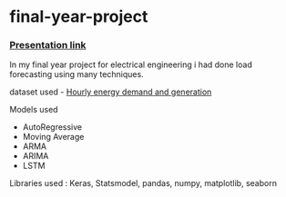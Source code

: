 # final-year-project
### [Presentation link](https://drive.google.com/file/d/1nBQQUfHQqdP92OzcVOUmt2RFXrVNy6Sf/view)
In my final year project for electrical engineering i had done load forecasting using many techniques.

dataset used - [Hourly energy demand and generation](https://www.kaggle.com/nicholasjhana/energy-consumption-generation-prices-and-weather)

Models used
<ul>
<li>AutoRegressive
<li>Moving Average
<li>ARMA
<li>ARIMA
<li>LSTM
 </ul>   
 
 Libraries used : Keras, Statsmodel, pandas, numpy, matplotlib, seaborn
